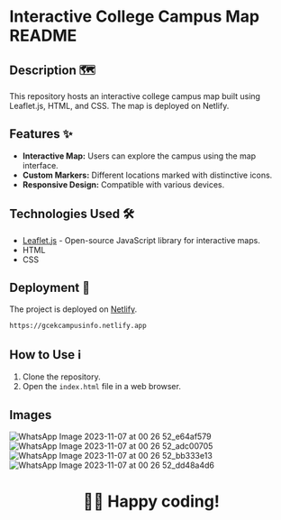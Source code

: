 # Interactive College Campus Map README

## Description 🗺️

This repository hosts an interactive college campus map built using Leaflet.js, HTML, and CSS. The map is deployed on Netlify.

## Features ✨

- **Interactive Map:** Users can explore the campus using the map interface.
- **Custom Markers:** Different locations marked with distinctive icons.
- **Responsive Design:** Compatible with various devices.

## Technologies Used 🛠️

- [Leaflet.js](https://leafletjs.com/) - Open-source JavaScript library for interactive maps.
- HTML
- CSS

## Deployment 🚀

The project is deployed on [Netlify](https://www.netlify.com/).

```
https://gcekcampusinfo.netlify.app
```

## How to Use ℹ️

1. Clone the repository.
2. Open the `index.html` file in a web browser.

## Images

![WhatsApp Image 2023-11-07 at 00 26 52_e64af579](https://github.com/thepravin/-interactive-campus-map/assets/114281988/1199a2e1-e376-4658-a8ad-f31c60b3c856)
![WhatsApp Image 2023-11-07 at 00 26 52_adc00705](https://github.com/thepravin/-interactive-campus-map/assets/114281988/909664dd-7d34-435e-8233-faf4582f1ad7)
![WhatsApp Image 2023-11-07 at 00 26 52_bb333e13](https://github.com/thepravin/-interactive-campus-map/assets/114281988/5152faf4-060a-4f20-a096-9c0b1dc6b35b)
![WhatsApp Image 2023-11-07 at 00 26 52_dd48a4d6](https://github.com/thepravin/-interactive-campus-map/assets/114281988/757a3904-6a2e-478c-9bd2-dfb767285b22)




<div align="center">
<h1>🧑‍💻 Happy coding!</h1>
</div>
